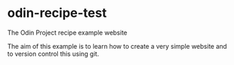 # odin-recipe-test

The Odin Project recipe example website

The aim of this example is to learn how to create a very simple website and to version control this using git.
